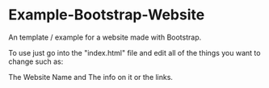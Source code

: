 # Example-Bootstrap-Website

An template / example for a website made with Bootstrap.

To use just go into the "index.html" file and edit all of the things you want to change such as:

The Website Name and The info on it or the links.
